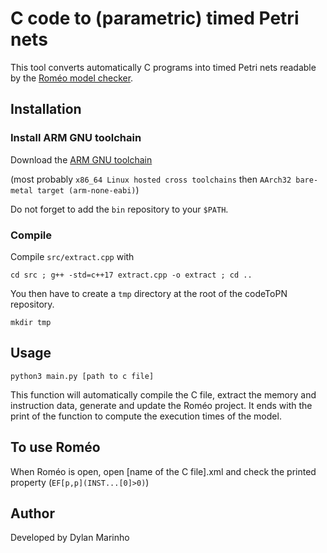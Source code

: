 # C code to (parametric) timed Petri nets

This tool converts automatically C programs into timed Petri nets readable by the [Roméo model checker](https://romeo.ls2n.fr/).

## Installation

### Install ARM GNU toolchain
Download the [ARM GNU toolchain](https://developer.arm.com/downloads/-/arm-gnu-toolchain-downloads)

(most probably `x86_64 Linux hosted cross toolchains` then `AArch32 bare-metal target (arm-none-eabi)`)

Do not forget to add the `bin` repository to your `$PATH`.

### Compile
Compile `src/extract.cpp` with
```
cd src ; g++ -std=c++17 extract.cpp -o extract ; cd ..
```

You then have to create a `tmp` directory at the root of the codeToPN repository.
```
mkdir tmp
```

## Usage
`python3 main.py [path to c file]`

This function will automatically compile the C file, extract the memory and instruction data, generate and update the Roméo project.
It ends with the print of the function to compute the execution times of the model.

## To use Roméo
When Roméo is open, open [name of the C file].xml and check the printed property (`EF[p,p](INST...[0]>0)`)

## Author
Developed by Dylan Marinho
